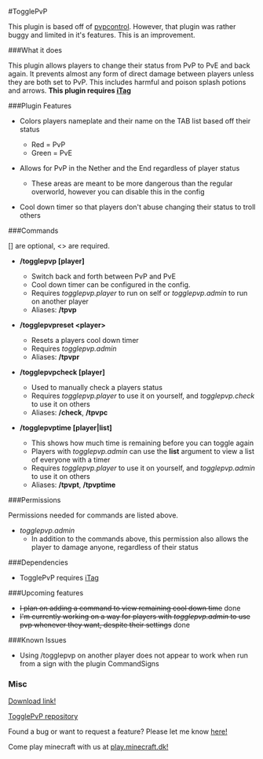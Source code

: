 #TogglePvP

This plugin is based off of [pvpcontrol](http://dev.bukkit.org/bukkit-plugins/pvpcontrol/). However, that plugin was rather buggy and limited in it's features. This is an improvement.

###What it does

This plugin allows players to change their status from PvP to PvE and back again. It prevents almost any form of direct damage between players unless they are both set to PvP. This includes harmful and poison splash potions and arrows. **This plugin requires [iTag](http://www.spigotmc.org/threads/itag.11899/)**

###Plugin Features

- Colors players nameplate and their name on the TAB list based off their status
  - Red = PvP
  - Green = PvE
  
- Allows for PvP in the Nether and the End regardless of player status
  - These areas are meant to be more dangerous than the regular overworld, however you can disable this in the config
  
- Cool down timer so that players don't abuse changing their status to troll others

###Commands

[] are optional, &lt;&gt; are required.

- **/togglepvp [player]**
  - Switch back and forth between PvP and PvE
  - Cool down timer can be configured in the config.
  - Requires *togglepvp.player* to run on self or *togglepvp.admin* to run on another player
  - Aliases: **/tpvp**
  
- **/togglepvpreset &lt;player&gt;**
  - Resets a players cool down timer
  - Requires *togglepvp.admin*
  - Aliases: **/tpvpr**
  
- **/togglepvpcheck [player]**
  - Used to manually check a players status
  - Requires *togglepvp.player* to use it on yourself, and *togglepvp.check* to use it on others
  - Aliases: **/check**, **/tpvpc**
  
- **/togglepvptime [player|list]**
  - This shows how much time is remaining before you can toggle again
  - Players with *togglepvp.admin* can use the **list** argument to view a list of everyone with a timer
  - Requires *togglepvp.player* to use it on yourself, and *togglepvp.admin* to use it on others
  - Aliases: **/tpvpt**, **/tpvptime** 
  
###Permissions

Permissions needed for commands are listed above.

- *togglepvp.admin*
  - In addition to the commands above, this permission also allows the player to damage anyone, regardless of their status
  
###Dependencies
- TogglePvP requires [iTag](http://www.spigotmc.org/threads/itag.11899/)
  
###Upcoming features

- <strike>I plan on adding a command to view remaining cool down time</strike> done
- <strike>I'm currently working on a way for players with *togglepvp.admin* to use pvp whenever they want, despite their settings</strike> done

###Known Issues

- Using /togglepvp on another player does not appear to work when run from a sign with the plugin CommandSigns

### Misc

[Download link!](https://github.com/10becja/MinecraftPlugins/blob/master/TogglePvP/TogglePvP.jar?raw=true)  

[TogglePvP repository](https://github.com/10becja/TogglePvP)

Found a bug or want to request a feature? Please let me know [here!](https://github.com/10becja/TogglePvP/issues)

Come play minecraft with us at [play.minecraft.dk!](minecraft.dk)
